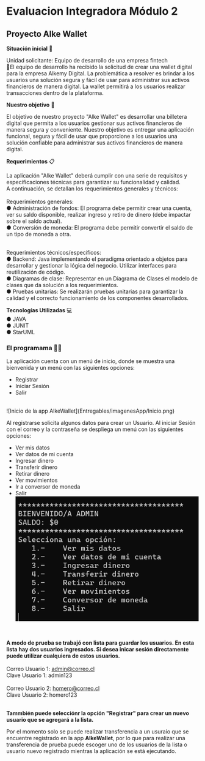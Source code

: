 # Evaluacion Integradora Módulo 2
## Proyecto Alke Wallet 

**Situación inicial** 📍

Unidad solicitante: Equipo de desarrollo de una empresa fintech <br>
📌El equipo de desarrollo ha recibido la solicitud de crear una wallet digital para la empresa Alkemy Digital. La problemática a resolver es brindar a los usuarios una solución segura y fácil de usar para administrar sus activos financieros de manera digital. La wallet permitirá a los usuarios realizar transacciones dentro de la plataforma. 

**Nuestro objetivo** 🎯<br>

El objetivo de nuestro proyecto "Alke Wallet" es desarrollar una billetera digital que permita a los usuarios gestionar sus activos financieros de manera segura y conveniente. Nuestro objetivo es entregar una aplicación funcional, segura y fácil de usar que proporcione a los usuarios una solución confiable para administrar sus activos financieros de manera digital.
 
**Requerimientos** 📋<br>

La aplicación "Alke Wallet" deberá cumplir con una serie de requisitos y especificaciones técnicas para garantizar su funcionalidad y calidad.<br> A continuación, se detallan los requerimientos generales y técnicos: <br><br>
Requerimientos generales:<br>
● Administración de fondos: El programa debe permitir crear una cuenta, ver su saldo disponible, realizar ingreso y retiro de dinero (debe impactar sobre el saldo actual).<br>
● Conversión de moneda: El programa debe permitir convertir el saldo de un tipo de moneda a otra. <br><br>

Requerimientos técnicos/específicos:<br>
● Backend: Java implementando el paradigma orientado a objetos para desarrollar y gestionar la lógica del negocio. Utilizar interfaces para reutilización de código.<br>
● Diagramas de clase: Representar en un Diagrama de Clases el modelo de clases que da solución a los requerimientos.<br>
● Pruebas unitarias: Se realizarán pruebas unitarias para garantizar la calidad y el correcto funcionamiento de los componentes desarrollados.

**Tecnologías Utilizadas** 💻 <br>
● JAVA <br>
● JUNIT <br>
● StarUML <br>

### El programama 👨‍💻
La aplicación cuenta con un menú de inicio, donde se muestra una bienvenida y un menú con las siguientes opciones: <br>
- Registrar
- Iniciar Sesión
- Salir
<br>
![Inicio de la app AlkeWallet](Entregables/imagenesApp/Inicio.png)

Al registrarse solicita algunos datos para crear un Usuario.
Al iniciar Sesión con el correo y la contraseña se despliega un menú con las siguientes opciones: <br>

- Ver mis datos 
- Ver datos de mi cuenta
- Ingresar dinero
- Transferir dinero
- Retirar dinero
- Ver movimientos
- Ir a conversor de moneda
- Salir <br>
![Inicio de la app AlkeWallet](Entregables/imagenesApp/inicioSesion.png)

<br>

**A modo de prueba se trabajó con lista para guardar los usuarios. En esta lista hay dos usuarios ingresados. Si desea inicar sesión directamente puede utilizar cualquiera de estos usuarios.** <br><br>
Correo Usuario 1: admin@correo.cl<br>
Clave Usuario 1: admin123 <br><br>
Correo Usuario 2: homero@correo.cl<br>
Clave Usuario 2: homero123<br><br>

**Tammbién puede selecciónr la opción "Registrar" para crear un nuevo usuario que se agregará a la lista.** <br>

Por el momento solo se puede realizar transferencia a un usuraio que se encuentre registrado en la app **AlkeWallet**, por lo que para realizar una transferencia de prueba puede escoger uno de los usuarios de la lista o usuario nuevo registrado mientras la aplicación se está ejecutando. 






